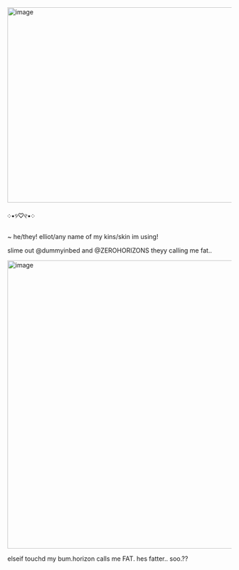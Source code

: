 <img width="735" height="439" alt="image" src="https://github.com/user-attachments/assets/26e8f5b7-8023-4f2f-b930-4374d2e74e9c" />







 ༶•୨♡୧•༶ 
 
~ he/they! elliot/any name of my kins/skin im using!

slime out @dummyinbed and @ZEROHORIZONS theyy calling me fat..

<img width="1015" height="648" alt="image" src="https://github.com/user-attachments/assets/ca3d6540-99e2-4661-9cc7-44d6e570aa98" />



elseif touchd my bum.horizon calls me FAT. hes fatter.. soo.??








<!--
**sspacedoutz/sspacedoutz** is a ✨ _special_ ✨ repository because its `README.md` (this file) appears on your GitHub profile.

Here are some ideas to get you started:

- 🔭 I’m currently working on ...
- 🌱 I’m currently learning ...
- 👯 I’m looking to collaborate on ...
- 🤔 I’m looking for help with ...
- 💬 Ask me about ...
- 📫 How to reach me: ...
- 😄 Pronouns: ...
- ⚡ Fun fact: ...
-->
